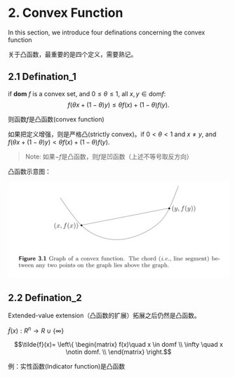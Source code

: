 # 2. Convex Function
In this section, we introduce four definations concerning the convex function

关于凸函数，最重要的是四个定义，需要熟记。

## 2.1 Defination_1

if **dom** $f$ is a convex set, and $0 \leq \theta \leq 1$, all $x,y\in \text{dom} f$:
$$f(\theta x+(1- \theta)y) \leq \theta f(x)+(1- \theta)f(y).$$

则函数$f$是凸函数(convex function)

如果把定义增强，则是严格凸(strictly convex)。if $0<\theta<1$ and $x \neq y$, and $f(\theta x+(1- \theta)y) < \theta f(x)+(1- \theta)f(y).$

>Note: 如果$-f$是凸函数，则$f$是凹函数（上述不等号取反方向）

凸函数示意图：

![凸函数示意图](./pictures/note_2/tmp8744.png)

## 2.2 Defination_2

Extended-value extension（凸函数的扩展）拓展之后仍然是凸函数。

$\tilde{f}(x): R^{n} \rightarrow R\ \cup\  \left\{ \infty \right\}$

$$\tilde{f}(x)= \left\{ \begin{matrix} f(x)\quad x \in domf \\ \infty \quad x \notin domf. \\ \end{matrix} \right.$$

例：实性函数(Indicator function)是凸函数
